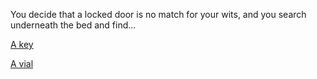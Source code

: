 You decide that a locked door is no match for your wits, and you search underneath the bed and find...

[A key](../choice-02/take-key)

[A vial](../choice-02/take-vial)